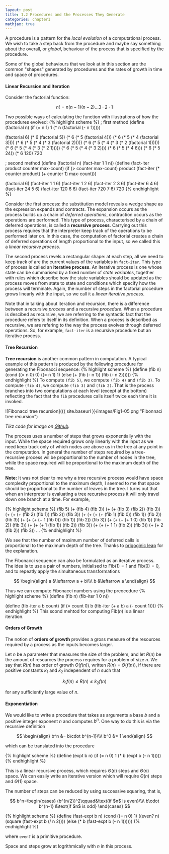 ```yaml
---
layout: post
title: 1.2 Procedures and the Processes They Generate
categories: chapter1
mathjax: true
---
```


A procedure is a pattern for the _local evolution_ of a computational
process. We wish to take a step back from the procedure and maybe say
something about the overall, or _global_, behaviour of the process that
is specified by the procedure.

Some of the global behaviours that we look at in this section are the
common "shapes" generated by procedures and the rates of growth in
time and space of procedures.

#### Linear Recursion and Iteration
Consider the factorial function:

$$
n! = n(n-1)(n-2)\ldots 3\cdot 2\cdot 1
$$

Two possible ways of calculating the function with illustrations of how
the procedures evolved:
{% highlight scheme %}
; first method
(define (factorial n)
    (if (= n 1)
        1
        (* n (factorial (- n 1)))))

(factorial 6)
(* 6 (factorial 5))
(* 6 (* 5 (factorial 4)))
(* 6 (* 5 (* 4 (factorial 3))))
(* 6 (* 5 (* 4 (* 3 (factorial 2)))))
(* 6 (* 5 (* 4 (* 3 (* 2 (factorial 1))))))
(* 6 (* 5 (* 4 (* 3 (* 2 1)))))
(* 6 (* 5 (* 4 (* 3 2))))
(* 6 (* 5 (* 4 6)))
(* 6 (* 5 24))
(* 6 120)
720

; second method
(define (factorial n)
    (fact-iter 1 1 n))
(define (fact-iter product counter max-count)
    (if (> counter max-count)
        product
        (fact-iter (* counter product)
                   (+ counter 1)
                   max-count)))

(factorial 6)
(fact-iter 1 1 6)
(fact-iter 1 2 6)
(fact-iter 2 3 6)
(fact-iter 6 4 6)
(fact-iter 24 5 6)
(fact-iter 120 6 6)
(fact-iter 720 7 6)
720
{% endhighlight %}

Consider the first process: the substitution model reveals a wedge
shape as the expression expands and contracts. The expansion occurs as
the process builds up a chain of _deferred operations_, contraction
occurs as the operations are performed. This type of process,
characterised by a chain of deferred operations, is called a
__recursive process__. Carrying out this process requires that the
interpreter keep track of the operations to be performed later on. In
this case, the computation of factorial creates a chain of deferred
operations of length proportional to the input, so we called this a
_linear recursive process_.

The second process revels a rectangular shape: at each step, all we
need to keep track of are the current values of the variables in
`fact-iter`. This type of process is called an __iterative process__.
An iterative process is one whose state can be summarised by a fixed
number of _state variables_, together with rules which describe how the
state variables should be updated as the process moves from state to
state and conditions which specify how the process will terminate.
Again, the number of steps in the factorial procedure grows linearly
with the input, so we call it a _linear iterative process_.

Note that in talking about iteration and recursion, there is a
difference between a recursive _process_ and a recursive _procedure_.
When a procedure is descibed as recursive, we are referring to the
syntactic fact that the procedure refers to itself in its definition.
When a process is described as recursive, we are refering to the way
the process evolves through deferred operations. So, for example,
`fact-iter` is a recursive procedure but an iterative process.

#### Tree Recursion
__Tree recursion__ is another common pattern in computation. A typical
example of this pattern is produced by the following procedure for
generating the Fibonacci sequence:
{% highlight scheme %}
(define (fib n)
  (cond ((= n 0) 0)
        ((= n 1) 1)
        (else (+ (fib (- n 1))
                 (fib (- n 2))))))
{% endhighlight %}
To compute `(fib 5)`, we compute `(fib 4)` and `(fib 3)`. To compute
`(fib 4)`, we compute `(fib 3)` and `(fib 2)`. That is the process
branches into two computations at each level (except at the bottom)
reflecting the fact that the `fib` procedures calls itself twice each
time it is invoked.

![Fibonacci tree recursion]({{ site.baseurl }}/images/Fig1-05.png "Fibonnaci tree recursion")

_Tikz code for image on
[Github](https://github.com/mngu2382/sicp/blob/master/figures/Fig1-05.tex)._

The process uses a number of steps that grows exponentially with the
input. While the space required grows only linearly with the input as
we need keep track only of  which nodes are above us in the tree at
any point in the computation. In general the number of steps required
by a tree-recursive process wil be proportional to the number of nodes
in the tree, while the space required will be proportional to the
maximum depth of the tree.

__Note:__ It was not clear to me why a tree recursive process would
have space complexity proportional to the maximum depth, I seemed to
me that space should be proportional to the number of leaves in the
tree. I turns out that when an interpreter is evaluating a tree
recursive process it will only travel down one branch at a time. For
example,

{% highlight scheme %}
(fib 5)
(+ (fib 4) (fib 3))
(+ (+ (fib 3) (fib 2)) (fib 3))
(+ (+ (+ (fib 2) (fib 1)) (fib 2)) (fib 3))
(+ (+ (+ (+ (fib 1) (fib 0)) (fib 1)) (fib 2)) (fib 3))
(+ (+ (+ (+ 1 (fib 0)) (fib 1)) (fib 2)) (fib 3))
(+ (+ (+ (+ 1 0) (fib 1)) (fib 2)) (fib 3))
(+ (+ (+ 1 (fib 1)) (fib 2)) (fib 3))
(+ (+ (+ 1 1) (fib 2)) (fib 3))
(+ (+ 2 (fib 2)) (fib 3))
...
{% endhighlight %}

We see that the number of maximum number of deferred calls is
proportional to the maximum depth of the tree. Thanks to
[prigoginic leap](http://prigoginic-leap.blogspot.com.au/2012/09/sicp-123-and-124-space-and-time.html)
for the explanation.

The Fibonacci sequence can also be formulated as an iterative process.
The idea is to use a pair of numbers, initialised to
$\mathrm{Fib}(1)=1$ and $\mathrm{Fib}(0)=0$, and to repeatly apply the
simultaneous transformations

$$
\begin{align}
a &\leftarrow a + b\\\\
b &\leftarrow a
\end{align}
$$

Thus we can compute Fibonacci numbers using the preocedure
{% highlight scheme %}
(define (fib n)
  (fib-iter 1 0 n))
  
(define (fib-iter a b count)
  (if (= count 0)
      b
      (fib-iter (+ a b) a (- count 1))))
{% endhighlight %}
This scond mehtod for computing $\mathrm{Fib}(n)$ is a linear iteration.

#### Orders of Growth
The notion of __orders of growth__ provides a gross measure of the
resources required by a process as the inputs becomes larger.

Let $n$ be a parameter that measures the size of the problem, and let
$R(n)$ be the amount of resources the process requires for a problem of
size $n$. We say that $R(n)$ has order of growth $\Theta(f(n))$,
written $R(n)=\Theta(f(n))$, if there are positive constants $k_1$ and
$k_2$ independent of $n$ such that

$$
k_1f(n)\le R(n)\le k_2f(n)
$$

for any sufficiently large value of $n$.

#### Exponentiation
We would like to write a procedure that takes as arguments a base $b$
and a positive integer exponent $n$ and computes $b^n$. One way to do
this is via the recursive definition

$$
\begin{align}
b^n &= b\cdot b^{n-1}\\\\
b^0 &= 1
\end{align}
$$

which can be translated into the procedure

{% highlight scheme %}
(define (expt b n)
    (if (= n 0)
        1
        (* b (expt b (- n 1)))))
{% endhighlight %}

This is a linear recursive process, which requires $\Theta(n)$ steps
and $\Theta(n)$ space. We can easily write an iterative version which
will require $\Theta(n)$ steps and $\Theta(1)$ space.

The number of steps can be reduced by using successive squaring, that
is,

$$
b^n=\begin{cases}
  (b^{n/2})^2\qquad&\text{if $n$ is even}\\\\
  b\cdot b^{n-1} &\text{if $n$ is odd}
\end{cases}
$$

{% highlight scheme %}
(define (fast-expt b n)
    (cond ((= n 0) 1)
          ((even? n) (square (fast-expt b (/ n 2))))
          (else (* b (fast-expt b (- n 1))))))
{% endhighlight %}

where `even?` is a primitive procedure.

Space and steps grow at logrithmically with $n$ in this process.
